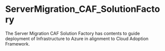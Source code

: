 # ServerMigration_CAF_SolutionFactory
The Server Migration CAF Solution Factory has contents to guide deployment of Infrastructure to Azure in alignment to Cloud Adoption Framework. 
